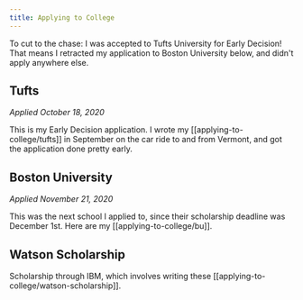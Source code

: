 ```yaml
---
title: Applying to College
---
```


To cut to the chase: I was accepted to Tufts University for Early Decision! That means I retracted my application to Boston University below, and didn't apply anywhere else.

## Tufts
_Applied October 18, 2020_

This is my Early Decision application. I wrote my [[applying-to-college/tufts]] in September on the car ride to and from Vermont, and got the application done pretty early.

## Boston University
_Applied November 21, 2020_

This was the next school I applied to, since their scholarship deadline was December 1st. Here are my [[applying-to-college/bu]].

## Watson Scholarship

Scholarship through IBM, which involves writing these [[applying-to-college/watson-scholarship]].
